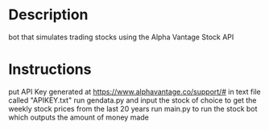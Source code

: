 # Description
bot that simulates trading stocks using the Alpha Vantage Stock API
# Instructions
put API Key generated at https://www.alphavantage.co/support/#
in text file called "APIKEY.txt"
run gendata.py and input the stock of choice to get the weekly stock prices from the last 20 years
run main.py to run the stock bot which outputs the amount of money made	